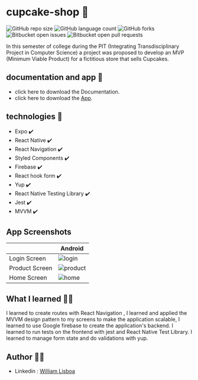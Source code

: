 # cupcake-shop 🧁
 
![GitHub repo size](https://img.shields.io/github/repo-size/will763/cupcake-shop?style=for-the-badge)
![GitHub language count](https://img.shields.io/github/languages/count/will763/cupcake-shop?style=for-the-badge)
![GitHub forks](https://img.shields.io/github/forks/will763/cupcake-shop?style=for-the-badge)
![Bitbucket open issues](https://img.shields.io/bitbucket/issues/will763/cupcake-shop?style=for-the-badge)
![Bitbucket open pull requests](https://img.shields.io/bitbucket/pr-raw/will763/cupcake-shop?style=for-the-badge)

In this semester of college during the PIT (Integrating Transdisciplinary Project in Computer Science) a project was proposed to develop an MVP (Minimum Viable Product) for a fictitious store that sells Cupcakes.

## documentation and app :book:

 - click here to download the Documentation.
 - click here to download the [App](https://github.com/will763/cupcake-shop/releases/download/v1.0.2/application-1d8db260-3474-44df-be1f-c39014055026.apk).
 
## technologies 🚀

 - Expo :heavy_check_mark:
 - React Native :heavy_check_mark:
 - React Navigation :heavy_check_mark: 
 - Styled Components :heavy_check_mark:
 - Firebase :heavy_check_mark: 
 - React hook form :heavy_check_mark: 
 - Yup :heavy_check_mark: 
 - React Native Testing Library :heavy_check_mark: 
 - Jest :heavy_check_mark:
 - MVVM :heavy_check_mark: 

## App Screenshots

|             | Android |
| ----------- | ----------- |
| Login Screen| ![login](https://user-images.githubusercontent.com/66382974/201799408-75c981d5-fe05-4074-96cd-07bb1149f583.png) |
| Product Screen |  ![product](https://user-images.githubusercontent.com/66382974/201800004-b2a5f444-813e-402a-a4db-1d5695480fff.png) |
| Home Screen   |  ![home](https://user-images.githubusercontent.com/66382974/201799877-251ca576-3927-4761-a845-528a7217eadb.png)      |

## What I learned 🧑‍💻

I learned to create routes with React Navigation , I learned and applied the MVVM design pattern to my screens to make the application scalable, I learned to use Google firebase to create the application's backend. I learned to run tests on the frontend with jest and React Native Test Library. I learned to manage form state and do validations with yup.

## Author 🙋‍♂️

- Linkedin : [William Lisboa](https://www.linkedin.com/in/william-k-lisboa/) 
